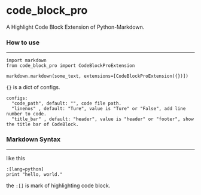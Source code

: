 code_block_pro
==============

A Highlight Code Block Extension of Python-Markdown.

### How to use
--------------

    import markdown
    from code_block_pro import CodeBlockProExtension
  
    markdown.markdown(some_text, extensions=[CodeBlockProExtension({})])
  
`{}` is a dict of configs.

    configs:
      "code_path", default: "", code file path.
      "linenos" , default: "Ture", value is "Ture" or "False", add line number to code.
      "title_bar" , default: "header", value is "header" or "footer", show the title bar of CodeBlock.
    
### Markdown Syntax
-------------------

  like this
    
    :[lang=python]
    print "hello, world."
    
the `:[]` is mark of highlighting code block.
